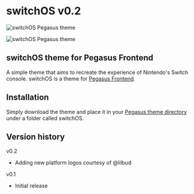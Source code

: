 # switchOS v0.2

![switchOS Pegasus theme](https://i.imgur.com/Qz5rYE9.jpg)

![switchOS Pegasus theme](https://i.imgur.com/yFCqOaY.png)

## switchOS theme for Pegasus Frontend

A simple theme that aims to recreate the experience of Nintendo's Switch console. switchOS is a theme for [Pegasus Frontend](http://pegasus-frontend.org/).

## Installation

Simply download the theme and place it in your [Pegasus theme directory](http://pegasus-frontend.org/docs/user-guide/installing-themes/) under a folder called switchOS.


## Version history
v0.2
- Adding new platform logos courtesy of @lilbud

v0.1
- Initial release
